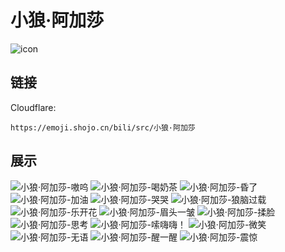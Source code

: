 # 小狼·阿加莎
![icon](https://emoji.shojo.cn/bili/src/小狼·阿加莎/icon.png)
## 链接
Cloudflare:
```
https://emoji.shojo.cn/bili/src/小狼·阿加莎
```
## 展示
![小狼·阿加莎-嗷呜](https://emoji.shojo.cn/bili/src/小狼·阿加莎/小狼·阿加莎-嗷呜.png)
![小狼·阿加莎-喝奶茶](https://emoji.shojo.cn/bili/src/小狼·阿加莎/小狼·阿加莎-喝奶茶.png)
![小狼·阿加莎-昏了](https://emoji.shojo.cn/bili/src/小狼·阿加莎/小狼·阿加莎-昏了.png)
![小狼·阿加莎-加油](https://emoji.shojo.cn/bili/src/小狼·阿加莎/小狼·阿加莎-加油.png)
![小狼·阿加莎-哭哭](https://emoji.shojo.cn/bili/src/小狼·阿加莎/小狼·阿加莎-哭哭.png)
![小狼·阿加莎-狼脑过载](https://emoji.shojo.cn/bili/src/小狼·阿加莎/小狼·阿加莎-狼脑过载.png)
![小狼·阿加莎-乐开花](https://emoji.shojo.cn/bili/src/小狼·阿加莎/小狼·阿加莎-乐开花.png)
![小狼·阿加莎-眉头一皱](https://emoji.shojo.cn/bili/src/小狼·阿加莎/小狼·阿加莎-眉头一皱.png)
![小狼·阿加莎-揉脸](https://emoji.shojo.cn/bili/src/小狼·阿加莎/小狼·阿加莎-揉脸.png)
![小狼·阿加莎-思考](https://emoji.shojo.cn/bili/src/小狼·阿加莎/小狼·阿加莎-思考.png)
![小狼·阿加莎-嗦嗨嗨！](https://emoji.shojo.cn/bili/src/小狼·阿加莎/小狼·阿加莎-嗦嗨嗨！.png)
![小狼·阿加莎-微笑](https://emoji.shojo.cn/bili/src/小狼·阿加莎/小狼·阿加莎-微笑.png)
![小狼·阿加莎-无语](https://emoji.shojo.cn/bili/src/小狼·阿加莎/小狼·阿加莎-无语.png)
![小狼·阿加莎-醒一醒](https://emoji.shojo.cn/bili/src/小狼·阿加莎/小狼·阿加莎-醒一醒.png)
![小狼·阿加莎-震惊](https://emoji.shojo.cn/bili/src/小狼·阿加莎/小狼·阿加莎-震惊.png)
